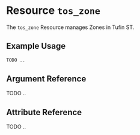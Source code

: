 # Resource `tos_zone`

The `tos_zone` Resource manages Zones in Tufin ST.

## Example Usage

```terraform
TODO ..
```

## Argument Reference

TODO ..


## Attribute Reference

TODO ..